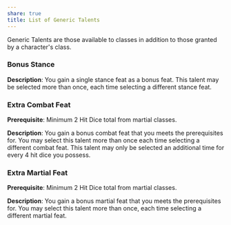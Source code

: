 ```yaml
---
share: true
title: List of Generic Talents
---
```

Generic Talents are those available to classes in addition to those granted by a character's class.

<h3><span><p>Bonus Stance</p></span></h3><p><span><p><b>Description</b>:    You gain a single stance feat as a bonus feat. This talent may be selected more than once, each time selecting a different stance feat.<br></p></span></p><h3><span><p>Extra Combat Feat</p></span></h3><p><span><p><b>Prerequisite</b>:    Minimum 2 Hit Dice total from martial classes.<br></p></span></p><p><span><p><b>Description</b>:    You gain a bonus combat feat that you meets the prerequisites for. You may select this talent more than once each time selecting a different combat feat. This talent may only be selected an additional time for every 4 hit dice you possess.<br></p></span></p><h3><span><p>Extra Martial Feat</p></span></h3><p><span><p><b>Prerequisite</b>:    Minimum 2 Hit Dice total from martial classes.<br></p></span></p><p><span><p><b>Description</b>:    You gain a bonus martial feat that you meets the prerequisites for. You may select this talent more than once, each time selecting a different martial feat.<br></p></span></p>